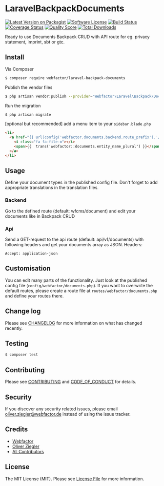 # LaravelBackpackDocuments

[![Latest Version on Packagist][ico-version]][link-packagist]
[![Software License][ico-license]](LICENSE.md)
[![Build Status][ico-travis]][link-travis]
[![Coverage Status][ico-scrutinizer]][link-scrutinizer]
[![Quality Score][ico-code-quality]][link-code-quality]
[![Total Downloads][ico-downloads]][link-downloads]

Ready to use Documents Backpack CRUD with API route for eg. privacy statement, imprint, sbt or gtc.

## Install

Via Composer

``` bash
$ composer require webfactor/laravel-backpack-documents
```

Publish the vendor files

``` bash
$ php artisan vendor:publish --provider="Webfactor\Laravel\Backpack\Documents\DocumentsServiceProvider"
```

Run the migration

``` bash
$ php artisan migrate
```

\[optional but recommended\] add a menu item to your `sidebar.blade.php`

``` html
<li>
  <a href="{{ url(config('webfactor.documents.backend.route_prefix').'/'.config('webfactor.documents.backend.route')) }}">
    <i class="fa fa-file-o"></i>
    <span>{{  trans('webfactor::documents.entity_name_plural') }}</span>
  </a>
</li>
```

## Usage

Define your document types in the published config file.
Don't forget to add appropriate translations in the translation files.


### Backend

Go to the defined route (default: wfcms/document) and edit your documents like in Backpack CRUD

### Api

Send a GET-request to the api route (default: api/v1/documents) with following headers and get your documents array as JSON.
Headers:
```
Accept: application-json
```

## Customisation

You can edit many parts of the functionality. Just look at the published config file (`config/webfactor/documents.php`).
If you want to overwrite the default routes, please create a route file at `routes/webfactor/documents.php` and define your routes there.

## Change log

Please see [CHANGELOG](CHANGELOG.md) for more information on what has changed recently.

## Testing

``` bash
$ composer test
```

## Contributing

Please see [CONTRIBUTING](CONTRIBUTING.md) and [CODE_OF_CONDUCT](CODE_OF_CONDUCT.md) for details.

## Security

If you discover any security related issues, please email oliver.ziegler@webfactor.de instead of using the issue tracker.

## Credits

- [Webfactor][link-webfactor]
- [Oliver Ziegler][link-author]
- [All Contributors][link-contributors]

## License

The MIT License (MIT). Please see [License File](LICENSE.md) for more information.

[ico-version]: https://img.shields.io/packagist/v/webfactor/laravel-backpack-documents.svg?style=flat-square
[ico-license]: https://img.shields.io/badge/license-MIT-brightgreen.svg?style=flat-square
[ico-travis]: https://img.shields.io/travis/webfactor/laravel-backpack-documents/master.svg?style=flat-square
[ico-scrutinizer]: https://img.shields.io/scrutinizer/coverage/g/webfactor/laravel-backpack-documents.svg?style=flat-square
[ico-code-quality]: https://img.shields.io/scrutinizer/g/webfactor/laravel-backpack-documents.svg?style=flat-square
[ico-downloads]: https://img.shields.io/packagist/dt/webfactor/laravel-backpack-documents.svg?style=flat-square

[link-packagist]: https://packagist.org/packages/webfactor/laravel-backpack-documents
[link-travis]: https://travis-ci.org/webfactor/laravel-backpack-documents
[link-scrutinizer]: https://scrutinizer-ci.com/g/webfactor/laravel-backpack-documents/code-structure
[link-code-quality]: https://scrutinizer-ci.com/g/webfactor/laravel-backpack-documents
[link-downloads]: https://packagist.org/packages/webfactor/laravel-backpack-documents
[link-author]: https://github.com/OliverZiegler
[link-contributors]: ../../contributors
[link-webfactor]: https://github.com/webfactor
